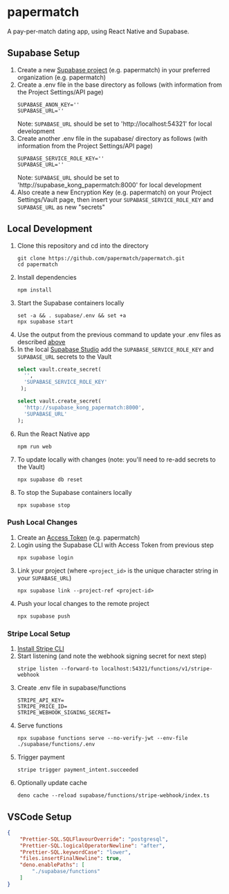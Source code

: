 # papermatch

A pay-per-match dating app, using React Native and Supabase.

## Supabase Setup

1. Create a new [Supabase project](https://supabase.com/dashboard/projects) (e.g. papermatch) in your preferred organization (e.g. papermatch)
2. Create a .env file in the base directory as follows (with information from the Project Settings/API page)
    ```
    SUPABASE_ANON_KEY=''
    SUPABASE_URL=''
    ```
    Note: `SUPABASE_URL` should be set to 'http://localhost:54321' for local development
4. Create another .env file in the supabase/ directory as follows (with information from the Project Settings/API page)
    ```
    SUPABASE_SERVICE_ROLE_KEY=''
    SUPABASE_URL=''
    ```
    Note: `SUPABASE_URL` should be set to 'http://supabase_kong_papermatch:8000' for local development
5. Also create a new Encryption Key (e.g. papermatch) on your Project Settings/Vault page, then insert your `SUPABASE_SERVICE_ROLE_KEY` and `SUPABASE_URL` as new "secrets"

## Local Development

1. Clone this repository and cd into the directory
    ```
    git clone https://github.com/papermatch/papermatch.git
    cd papermatch
    ```
3. Install dependencies
    ```
    npm install
    ```
3. Start the Supabase containers locally
    ```
    set -a && . supabase/.env && set +a
    npx supabase start
    ```
4. Use the output from the previous command to update your .env files as described [above](#supabase-setup)
5. In the local [Supabase Studio](http://localhost:54323/project/default/sql/1) add the `SUPABASE_SERVICE_ROLE_KEY` and `SUPABASE_URL` secrets to the Vault
    ```sql
    select vault.create_secret(
      '',
      'SUPABASE_SERVICE_ROLE_KEY'
     );
    
    select vault.create_secret(
      'http://supabase_kong_papermatch:8000',
      'SUPABASE_URL'
    );
    ```
6. Run the React Native app
    ```
    npm run web
    ```
7. To update locally with changes (note: you'll need to re-add secrets to the Vault)
    ```
    npx supabase db reset
    ```
8. To stop the Supabase containers locally
    ```
    npx supabase stop
    ```

### Push Local Changes

1. Create an [Access Token](https://supabase.com/dashboard/account/tokens) (e.g. papermatch)
2. Login using the Supabase CLI with Access Token from previous step
    ```
    npx supabase login
    ```
3. Link your project (where `<project_id>` is the unique character string in your `SUPABASE_URL`)
    ```
    npx supabase link --project-ref <project-id>
    ```
4. Push your local changes to the remote project
   ```
   npx supabase push
   ```

### Stripe Local Setup

1. [Install Stripe CLI](https://stripe.com/docs/stripe-cli#install)
2. Start listening (and note the webhook signing secret for next step)
    ```
    stripe listen --forward-to localhost:54321/functions/v1/stripe-webhook
    ```
3. Create .env file in supabase/functions
    ```
    STRIPE_API_KEY=
    STRIPE_PRICE_ID=
    STRIPE_WEBHOOK_SIGNING_SECRET=
    ```
4. Serve functions
    ```
    npx supabase functions serve --no-verify-jwt --env-file ./supabase/functions/.env
    ```
5. Trigger payment
    ```
    stripe trigger payment_intent.succeeded
    ```
6. Optionally update cache
    ```
    deno cache --reload supabase/functions/stripe-webhook/index.ts
    ```

## VSCode Setup

```json
{
    "Prettier-SQL.SQLFlavourOverride": "postgresql",
    "Prettier-SQL.logicalOperatorNewline": "after",
    "Prettier-SQL.keywordCase": "lower",
    "files.insertFinalNewline": true,
    "deno.enablePaths": [
        "./supabase/functions"
    ]
}
```
